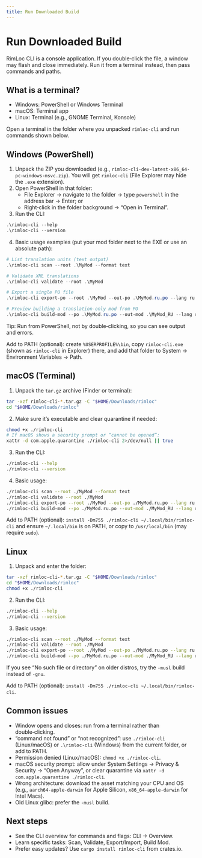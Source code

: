 ```yaml
---
title: Run Downloaded Build
---
```


# Run Downloaded Build

RimLoc CLI is a console application. If you double‑click the file, a window may flash and close immediately. Run it from a terminal instead, then pass commands and paths.

## What is a terminal?

- Windows: PowerShell or Windows Terminal
- macOS: Terminal app
- Linux: Terminal (e.g., GNOME Terminal, Konsole)

Open a terminal in the folder where you unpacked `rimloc-cli` and run commands shown below.

## Windows (PowerShell)

1) Unpack the ZIP you downloaded (e.g., `rimloc-cli-dev-latest-x86_64-pc-windows-msvc.zip`). You will get `rimloc-cli` (File Explorer may hide the `.exe` extension).
2) Open PowerShell in that folder:
   - File Explorer → navigate to the folder → type `powershell` in the address bar → Enter; or
   - Right‑click in the folder background → “Open in Terminal”.
3) Run the CLI:

```powershell
.\rimloc-cli --help
.\rimloc-cli --version
```

4) Basic usage examples (put your mod folder next to the EXE or use an absolute path):

```powershell
# List translation units (text output)
.\rimloc-cli scan --root .\MyMod --format text

# Validate XML translations
.\rimloc-cli validate --root .\MyMod

# Export a single PO file
.\rimloc-cli export-po --root .\MyMod --out-po .\MyMod.ru.po --lang ru

# Preview building a translation-only mod from PO
.\rimloc-cli build-mod --po .\MyMod.ru.po --out-mod .\MyMod_RU --lang ru --dry-run
```

Tip: Run from PowerShell, not by double‑clicking, so you can see output and errors.

Add to PATH (optional): create `%USERPROFILE%\bin`, copy `rimloc-cli.exe` (shown as `rimloc-cli` in Explorer) there, and add that folder to System → Environment Variables → Path.

## macOS (Terminal)

1) Unpack the `tar.gz` archive (Finder or terminal):

```bash
tar -xzf rimloc-cli-*.tar.gz -C "$HOME/Downloads/rimloc"
cd "$HOME/Downloads/rimloc"
```

2) Make sure it’s executable and clear quarantine if needed:

```bash
chmod +x ./rimloc-cli
# If macOS shows a security prompt or “cannot be opened”:
xattr -d com.apple.quarantine ./rimloc-cli 2>/dev/null || true
```

3) Run the CLI:

```bash
./rimloc-cli --help
./rimloc-cli --version
```

4) Basic usage:

```bash
./rimloc-cli scan --root ./MyMod --format text
./rimloc-cli validate --root ./MyMod
./rimloc-cli export-po --root ./MyMod --out-po ./MyMod.ru.po --lang ru
./rimloc-cli build-mod --po ./MyMod.ru.po --out-mod ./MyMod_RU --lang ru --dry-run
```

Add to PATH (optional): `install -Dm755 ./rimloc-cli ~/.local/bin/rimloc-cli` and ensure `~/.local/bin` is on PATH, or copy to `/usr/local/bin` (may require `sudo`).

## Linux

1) Unpack and enter the folder:

```bash
tar -xzf rimloc-cli-*.tar.gz -C "$HOME/Downloads/rimloc"
cd "$HOME/Downloads/rimloc"
chmod +x ./rimloc-cli
```

2) Run the CLI:

```bash
./rimloc-cli --help
./rimloc-cli --version
```

3) Basic usage:

```bash
./rimloc-cli scan --root ./MyMod --format text
./rimloc-cli validate --root ./MyMod
./rimloc-cli export-po --root ./MyMod --out-po ./MyMod.ru.po --lang ru
./rimloc-cli build-mod --po ./MyMod.ru.po --out-mod ./MyMod_RU --lang ru --dry-run
```

If you see “No such file or directory” on older distros, try the `-musl` build instead of `-gnu`.

Add to PATH (optional): `install -Dm755 ./rimloc-cli ~/.local/bin/rimloc-cli`.

## Common issues

- Window opens and closes: run from a terminal rather than double‑clicking.
- “command not found” or “not recognized”: use `./rimloc-cli` (Linux/macOS) or `.\rimloc-cli` (Windows) from the current folder, or add to PATH.
- Permission denied (Linux/macOS): `chmod +x ./rimloc-cli`.
- macOS security prompt: allow under System Settings → Privacy & Security → “Open Anyway”, or clear quarantine via `xattr -d com.apple.quarantine ./rimloc-cli`.
- Wrong architecture: download the asset matching your CPU and OS (e.g., `aarch64-apple-darwin` for Apple Silicon, `x86_64-apple-darwin` for Intel Macs).
- Old Linux glibc: prefer the `-musl` build.

## Next steps

- See the CLI overview for commands and flags: CLI → Overview.
- Learn specific tasks: Scan, Validate, Export/Import, Build Mod.
- Prefer easy updates? Use `cargo install rimloc-cli` from crates.io.

